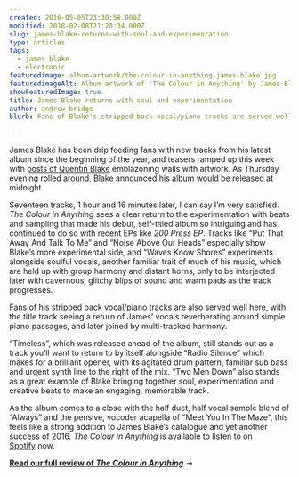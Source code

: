```yaml
---
created: 2016-05-05T23:30:58.000Z
modified: 2018-02-08T21:20:34.000Z
slug: james-blake-returns-with-soul-and-experimentation
type: articles
tags:
  - james blake
  - electronic
featuredimage: album-artwork/the-colour-in-anything-james-blake.jpg
featuredimageAlt: Album artwork of 'The Colour in Anything' by James Blake
showFeaturedImage: true
title: James Blake returns with soul and experimentation
author: andrew-bridge
blurb: Fans of Blake's stripped back vocal/piano tracks are served well here, with the title track a particular highlight.

---
```


James Blake has been drip feeding fans with new tracks from his latest album since the beginning of the year, and teasers ramped up this week with [posts of Quentin Blake](https://www.instagram.com/p/BEvxJDQyMyO/) emblazoning walls with artwork. As Thursday evening rolled around, Blake announced his album would be released at midnight.

Seventeen tracks, 1 hour and 16 minutes later, I can say I’m very satisfied. *The Colour in Anything* sees a clear return to the experimentation with beats and sampling that made his debut, self-titled album so intriguing and has continued to do so with recent EPs like *200 Press EP*. Tracks like “Put That Away And Talk To Me” and “Noise Above Our Heads” especially show Blake’s more experimental side, and “Waves Know Shores” experiments alongside soulful vocals, another familiar trait of much of his music, which are held up with group harmony and distant horns, only to be interjected later with cavernous, glitchy blips of sound and warm pads as the track progresses.

Fans of his stripped back vocal/piano tracks are also served well here, with the title track seeing a return of James’ vocals reverberating around simple piano passages, and later joined by multi-tracked harmony.

“Timeless”, which was released ahead of the album, still stands out as a track you’ll want to return to by itself alongside “Radio Silence” which makes for a brilliant opener, with its agitated drum pattern, familiar sub bass and urgent synth line to the right of the mix. “Two Men Down” also stands as a great example of Blake bringing together soul, experimentation and creative beats to make an engaging, memorable track.

As the album comes to a close with the half duet, half vocal sample blend of “Always” and the pensive, vocoder acapella of “Meet You In The Maze”, this feels like a strong addition to James Blake’s catalogue and yet another success of 2016. *The Colour in Anything* is available to listen to on [Spotify](https://open.spotify.com/album/3W6y9r01OraL2mcoySQW9v) now.

[**Read our full review of _The Colour in Anything_**](/reviews/james-blake-the-colour-in-anything/) →